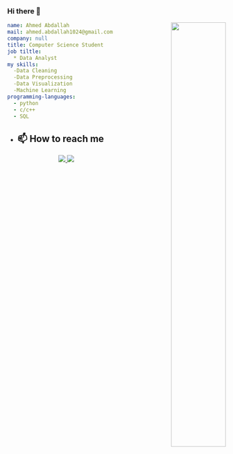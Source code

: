 ### Hi there 👋

<picture align="right"  width="53.5%">
  <source media="(prefers-color-scheme: dark)" srcset="https://steemitimages.com/p/USgKoryE83j3fGoXn5YYY26Q8RrvxPuCAf8LiSd9a56aS4GAXtBs2GTyFsiqsx6phom6q4m4d9tDw4ipXc1duh?format=match&mode=fit"   width="43%" height="43%">
  <img  align="right"   alt="" src="https://steemitimages.com/p/USgKoryE83j3fGoXn5YYY26Q8RrvxPuCAf8LiSd9a56aS4GAXtBs2GTyFsiqsx6phom6q4m4d9tDw4ipXc1duh?format=match&mode=fit"   width="50%" height="50%">
</picture>


``` yaml
name: Ahmed Abdallah
mail: ahmed.abdallah1024@gmail.com
company: null
title: Computer Science Student
job tiltle:
  * Data Analyst
my skills:
  -Data Cleaning
  -Data Preprocessing
  -Data Visualization
  -Machine Learning
programming-languages:
  - python
  - c/c++
  - SQL
```

- ## 📫 How to reach me
  <p align="center">
  <a target="_blank" href="https://www.linkedin.com/in/ahmed-abdallah-8077271aa/">
    <img src="https://img.shields.io/badge/Ahmed Abdallah-linkedin-blue?style=flat&logo=linkedin">
  </a><a href="mailto:ahme.abdallah1024@gmail.com">
    <img src="https://img.shields.io/badge/Ahmed Abdallah-gmail-red?style=flat&logo=gmail">
  </a>
  </p>

